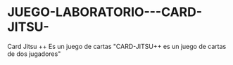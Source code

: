 # JUEGO-LABORATORIO---CARD-JITSU-
Card Jitsu ++
Es un juego de cartas 
"CARD-JITSU++ es un juego de cartas de dos jugadores"
    
